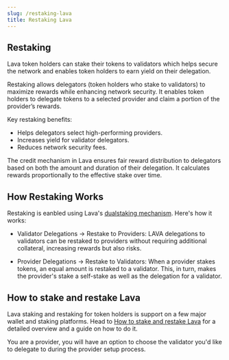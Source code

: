 ```yaml
---
slug: /restaking-lava
title: Restaking Lava
---
```


## Restaking

Lava token holders can stake their tokens to validators which helps secure the network and enables token holders to earn yield on their delegation. 

Restaking allows delegators (token holders who stake to validators) to maximize rewards while enhancing network security. It enables token holders to delegate tokens to a selected provider and claim a portion of the provider’s rewards.

Key restaking benefits:
- Helps delegators select high-performing providers.
- Increases yield for validator delegators.
- Reduces network security fees.


The credit mechanism in Lava ensures fair reward distribution to delegators based on both the amount and duration of their delegation. It calculates rewards proportionally to the effective stake over time.

## How Restaking Works

Restaking is eanbled using Lava's [dualstaking mechanism](https://github.com/lavanet/lava/tree/main/x/dualstaking#provider-delegation). Here's how it works:


- Validator Delegations → Restake to Providers: LAVA delegations to validators can be restaked to providers without requiring additional collateral, increasing rewards but also risks.

- Provider Delegations → Restake to Validators: When a provider stakes tokens, an equal amount is restaked to a validator. This, in turn, makes the provider's stake a self-stake as well as the delegation for a validator.


## How to stake and restake Lava
Lava staking and restaking for token holders is support on a few major wallet and staking platforms. Head to [How to stake and restake Lava](./how-to-stake-and-restake-lava.md) for a detailed overview and a guide on how to do it.

You are a provider, you will have an option to choose the validator you'd like to delegate to during the provider setup process.

